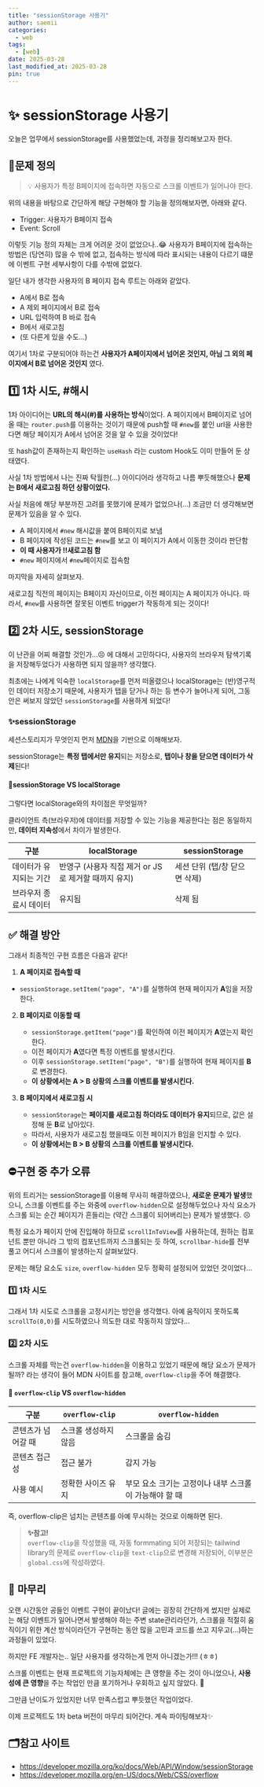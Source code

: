 ```yaml
---
title: "sessionStorage 사용기"
author: saemii
categories:
  - web
tags:
  - [web]
date: 2025-03-28
last_modified_at: 2025-03-28
pin: true
---
```


# ✨ sessionStorage 사용기

오늘은 업무에서 sessionStorage를 사용했었는데, 과정을 정리해보고자 한다.

## 🚨문제 정의

> 💡 사용자가 특정 B페이지에 접속하면 자동으로 스크롤 이벤트가 일어나야 한다.

위의 내용을 바탕으로 간단하게 해당 구현해야 할 기능을 정의해보자면, 아래와 같다.

- Trigger: 사용자가 B페이지 접속
- Event: Scroll

이렇듯 기능 정의 자체는 크게 어려운 것이 없었으나..😂 사용자가 B페이지에 접속하는 방법은 (당연히) 많을 수 밖에 없고, 접속하는 방식에 따라 표시되는 내용이 다르기 떄문에 이벤트 구현 세부사항이 다를 수밖에 없었다.

일단 내가 생각한 사용자의 B 페이지 접속 루트는 아래와 같았다.

- A에서 B로 접속
- A 제외 페이지에서 B로 접속
- URL 입력하여 B 바로 접속
- B에서 새로고침
- (또 다른게 있을 수도...)

여기서 1차로 구분되어야 하는건 **사용자가 A페이지에서 넘어온 것인지, 아님 그 외의 페이지에서 B로 넘어온 것인지** 였다.

## 1️⃣ 1차 시도, #해시

1차 아이디어는 **URL의 해시(#)를 사용하는 방식**이었다. A 페이지에서 B페이지로 넘어올 때는 `router.push`를 이용하는 것이기 때문에 push할 때 `#new`를 붙인 url을 사용한다면 해당 페이지가 A에서 넘어온 것을 알 수 있을 것이었다!

또 hash값이 존재하는지 확인하는 `useHash` 라는 custom Hook도 이미 만들어 둔 상태였다.

사실 1차 방법에서 나는 진짜 탁월한(...) 아이디어라 생각하고 나름 뿌듯해했으나 **문제는 B에서 새로고침 하던 상황이었다.**

사실 처음에 해당 부분까진 고려를 못했기에 문제가 없었으나(...) 조금만 더 생각해보면 문제가 있음을 알 수 있다.

- A 페이지에서 `#new` 해시값을 붙여 B페이지로 보냄
- B 페이지에 작성된 코드는 `#new`를 보고 이 페이지가 A에서 이동한 것이라 판단함
- **이 때 사용자가 ‼️새로고침 함**
- `#new` 페이지에서 `#new`페이지로 접속함

마지막을 자세히 살펴보자.

새로고침 직전의 페이지는 B페이지 자신이므로, 이전 페이지는 A 페이지가 아니다. 따라서, `#new`를 사용하면 잘못된 이벤트 trigger가 작동하게 되는 것이다!

## 2️⃣ 2차 시도, sessionStorage

이 난관을 어찌 해결할 것인가...😣 에 대해서 고민하다다, 사용자의 브라우저 탐색기록을 저장해두었다가 사용하면 되지 않을까? 생각했다.

최초에는 나에게 익숙한 `localStorage`를 먼저 떠올렸으나 localStorage는 (반)영구적인 데이터 저장소기 때문에, 사용자가 탭을 닫거나 하는 등 변수가 늘어나게 되어, 그동안은 써보지 않았던 `sessionStorage`를 사용하게 되었다!

### ✨sessionStorage

세션스토리지가 무엇인지 먼저 [MDN](https://developer.mozilla.org/ko/docs/Web/API/Window/sessionStorage)을 기반으로 이해해보자.

sessionStorage는 **특정 탭에서만 유지**되는 저장소로, **탭이나 창을 닫으면 데이터가 삭제**된다!

#### 🔸sessionStorage VS localStorage

그렇다면 localStorage와의 차이점은 무엇일까?

클라이언트 측(브라우저)에 데이터를 저장할 수 있는 기능을 제공한다는 점은 동일하지만, **데이터 지속성**에서 차이가 발생한다.

| 구분                   | localStorage                                         | sessionStorage                |
| ---------------------- | ---------------------------------------------------- | ----------------------------- |
| 데이터가 유지되는 기간 | 반영구 (사용자 직접 제거 or JS로 제거할 때까지 유지) | 세션 단위 (탭/창 닫으면 삭제) |
| 브라우저 종료시 데이터 | 유지됨                                               | 삭제 됨                       |

## ✅ 해결 방안

그래서 최종적인 구현 흐름은 다음과 같다!

1. **A 페이지로 접속할 때**

- `sessionStorage.setItem("page", "A")`를 실행하여 현재 페이지가 **A**임을 저장한다.

2. **B 페이지로 이동할 때**

   - `sessionStorage.getItem("page")`를 확인하여 이전 페이지가 **A**였는지 확인한다.
   - 이전 페이지가 **A**였다면 특정 이벤트를 발생시킨다.
   - 이후 `sessionStorage.setItem("page", "B")`를 실행하여 현재 페이지를 **B**로 변경한다.
   - **이 상황에서는 A > B 상황의 스크롤 이벤트를 발생시킨다.**

3. **B 페이지에서 새로고침 시**
   - `sessionStorage`는 **페이지를 새로고침 하더라도 데이터가 유지**되므로, 값은 설정해 둔 **B**로 남아있다.
   - 따라서, 사용자가 새로고침 했을때도 이전 페이지가 B임을 인지할 수 있다.
   - **이 상황에서는 B > B 상황의 스크롤 이벤트를 발생시킨다.**

## ⛔구현 중 추가 오류

위의 트리거는 sessionStorage를 이용해 무사히 해결하였으나, **새로운 문제가 발생**했으니, 스크롤 이벤트를 주는 와중에 `overflow-hidden`으로 설정해두었으나 자식 요소가 스크롤 되는 순간 페이지가 흔들리는 (약간 스크롤이 되어버리는) 문제가 발생했다. 😣

특정 요소가 페이지 안에 진입해야 하므로 `scrollInToView`를 사용하는데, 원하는 컴포넌트 뿐만 아니라 그 밖의 컴포넌트까지 스크롤되는 듯 하여, `scrollbar-hide`를 전부 풀고 어디서 스크롤이 발생하는지 살펴보았다.

문제는 해당 요소도 `size`, `overflow-hidden` 모두 정확히 설정되어 있었던 것이었다...

### 1️⃣ 1차 시도

그래서 1차 시도로 스크롤을 고정시키는 방안을 생각했다. 아예 움직이지 못하도록 `scrollTo(0,0)`를 시도하였으나 의도한 대로 작동하지 않았다...

### 2️⃣ 2차 시도

스크롤 자체를 막는건 `overflow-hidden`을 이용하고 있었기 때문에 해당 요소가 문제가 될까? 라는 생각이 들어 MDN 사이트를 참고해, `overflow-clip`을 주어 해결했다.

#### 🔸 `overflow-clip` VS `overflow-hidden`

| 구분               | `overflow-clip`      | `overflow-hidden`                                      |
| ------------------ | -------------------- | ------------------------------------------------------ |
| 콘텐츠가 넘어갈 때 | 스크롤 생성하지 않음 | 스크롤을 숨김                                          |
| 콘텐츠 접근성      | 접근 불가            | 감지 가능                                              |
| 사용 예시          | 정확한 사이즈 유지   | 부모 요소 크기는 고정이나 내부 스크롤이 가능해야 할 때 |

즉, overflow-clip은 넘치는 콘텐츠를 아예 무시하는 것으로 이해하면 된다.

> **✨참고!** <br/> `overflow-clip`을 작성했을 때, 자동 formmating 되어 저장되는 tailwind library의 문제로 `overflow-clip`을 `text-clip`으로 변경해 저장되어, 이부분은 `global.css`에 작성하였다.

## 🥳 마무리

오랜 시간동안 공들인 이벤트 구현이 끝이났다!
글에는 굉장히 간단하게 썼지만 실제로는 해당 이벤트가 일어나면서 발생해야 하는 주변 state관리라던가, 스크롤을 적절히 움직이기 위한 계산 방식이라던가 구현하는 동안 많을 고민과 코드를 쓰고 지우고(...)하는 과정들이 있었다.

하지만 FE 개발자는.. 일단 사용자를 생각하는게 먼저 아니겠는가!!! (ㅎㅎ)

스크롤 이벤트는 현재 프로젝트의 기능자체에는 큰 영향을 주는 것이 아니었으나, **사용성에 큰 영향**을 주는 작업인 만큼 포기하거나 우회하고 싶지 않았다. 🤗

그만큼 난이도가 있었지만 너무 만족스럽고 뿌듯했던 작업이었다.

이제 프로젝트도 1차 beta 버전이 마무리 되어간다. 계속 파이팅해보자✨

## 🗂️참고 사이트

- <https://developer.mozilla.org/ko/docs/Web/API/Window/sessionStorage>
- <https://developer.mozilla.org/en-US/docs/Web/CSS/overflow>
